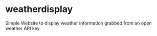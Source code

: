 # weatherdisplay
Simple Website to display weather information grabbed from an open weather API key
